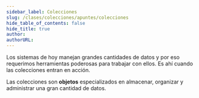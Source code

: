 ```yaml
---
sidebar_label: Colecciones
slug: /clases/colecciones/apuntes/colecciones
hide_table_of_contents: false
hide_title: true
author: 
authorURL: 
---
```


Los sistemas de hoy manejan grandes cantidades de datos y por eso requerimos herramientas poderosas para trabajar con ellos. Es ahí cuando las colecciones entran en acción.

Las colecciones son **objetos** especializados en almacenar, organizar y administrar una gran cantidad de datos. 